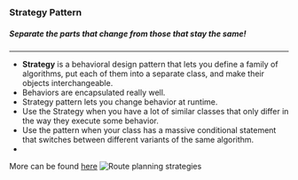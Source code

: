 
### Strategy Pattern 
##### Separate the  parts that change from those that stay the same!
---
- **Strategy** is a behavioral design pattern that lets you define a family of algorithms, put each of them into a separate class, and make their objects interchangeable.
- Behaviors are encapsulated really well.
- Strategy pattern lets you change behavior at runtime.
- Use the Strategy when you have a lot of similar classes that only differ in the way they execute some behavior.
- Use the pattern when your class has a massive conditional statement that switches between different variants of the same algorithm.
- 

More can be found [here](https://refactoring.guru/design-patterns/strategy)
![Route planning strategies](https://refactoring.guru/images/patterns/diagrams/strategy/solution.png)